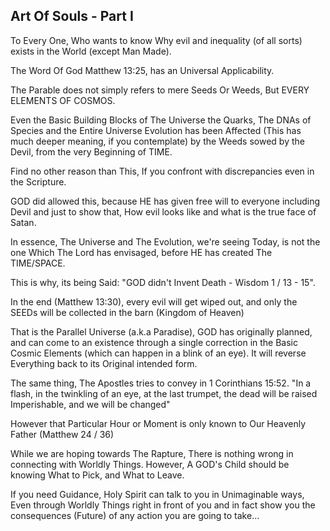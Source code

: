 ## Art Of Souls - Part I

To Every One, Who wants to know Why evil
and inequality (of all sorts) exists in the World (except Man Made).

The Word Of God Matthew 13:25,
has an Universal Applicability.

The Parable does not simply refers to
mere Seeds Or Weeds,
But EVERY ELEMENTS OF COSMOS.

Even the Basic Building Blocks of The Universe the Quarks,
The DNAs of Species and the Entire Universe Evolution has been Affected
(This has much deeper meaning, if you contemplate) by
the Weeds sowed by the Devil, from the very Beginning of TIME.

Find no other reason than This,
If you confront with discrepancies even in the Scripture.

GOD did allowed this, because
HE has given free will to everyone including Devil
and just to show that, How evil looks like
and what is the true face of Satan.

In essence, The Universe and The Evolution, we're seeing Today,
is not the one Which The Lord has envisaged,
before HE has created The TIME/SPACE.

This is why, its being Said:
"GOD didn't Invent Death - Wisdom 1 / 13 - 15".

In the end (Matthew 13:30),
every evil will get wiped out,
and only the SEEDs will be collected in the barn
(Kingdom of Heaven)

That is the Parallel Universe (a.k.a Paradise), GOD has originally planned,
and can come to an existence through a single correction
in the Basic Cosmic Elements (which can happen in a blink of an eye).
It will reverse Everything back to its Original intended form.

The same thing, The Apostles tries to convey in 1 Corinthians 15:52. "In a flash,
in the twinkling of an eye, at the last trumpet,
the dead will be raised Imperishable, and we will be changed"

However that Particular Hour or Moment is only known to Our Heavenly Father (Matthew 24 / 36)

While we are hoping towards The Rapture, There is nothing wrong in connecting with Worldly Things.
However, A GOD's Child should be knowing What to Pick, and What to Leave.

If you need Guidance,
Holy Spirit can talk to you in Unimaginable ways,
Even through Worldly Things right in front of you
and in fact show you the consequences (Future) of
any action you are going to take...
